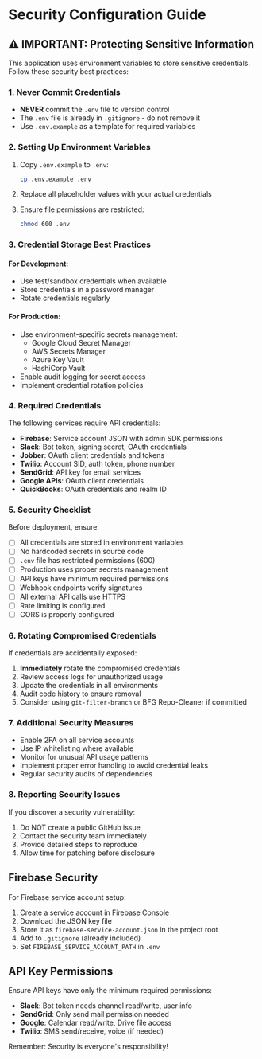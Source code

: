 # Security Configuration Guide

## ⚠️ IMPORTANT: Protecting Sensitive Information

This application uses environment variables to store sensitive credentials. Follow these security best practices:

### 1. Never Commit Credentials

- **NEVER** commit the `.env` file to version control
- The `.env` file is already in `.gitignore` - do not remove it
- Use `.env.example` as a template for required variables

### 2. Setting Up Environment Variables

1. Copy `.env.example` to `.env`:
   ```bash
   cp .env.example .env
   ```

2. Replace all placeholder values with your actual credentials

3. Ensure file permissions are restricted:
   ```bash
   chmod 600 .env
   ```

### 3. Credential Storage Best Practices

#### For Development:
- Use test/sandbox credentials when available
- Store credentials in a password manager
- Rotate credentials regularly

#### For Production:
- Use environment-specific secrets management:
  - Google Cloud Secret Manager
  - AWS Secrets Manager
  - Azure Key Vault
  - HashiCorp Vault
- Enable audit logging for secret access
- Implement credential rotation policies

### 4. Required Credentials

The following services require API credentials:

- **Firebase**: Service account JSON with admin SDK permissions
- **Slack**: Bot token, signing secret, OAuth credentials
- **Jobber**: OAuth client credentials and tokens
- **Twilio**: Account SID, auth token, phone number
- **SendGrid**: API key for email services
- **Google APIs**: OAuth client credentials
- **QuickBooks**: OAuth credentials and realm ID

### 5. Security Checklist

Before deployment, ensure:

- [ ] All credentials are stored in environment variables
- [ ] No hardcoded secrets in source code
- [ ] `.env` file has restricted permissions (600)
- [ ] Production uses proper secrets management
- [ ] API keys have minimum required permissions
- [ ] Webhook endpoints verify signatures
- [ ] All external API calls use HTTPS
- [ ] Rate limiting is configured
- [ ] CORS is properly configured

### 6. Rotating Compromised Credentials

If credentials are accidentally exposed:

1. **Immediately** rotate the compromised credentials
2. Review access logs for unauthorized usage
3. Update the credentials in all environments
4. Audit code history to ensure removal
5. Consider using `git-filter-branch` or BFG Repo-Cleaner if committed

### 7. Additional Security Measures

- Enable 2FA on all service accounts
- Use IP whitelisting where available
- Monitor for unusual API usage patterns
- Implement proper error handling to avoid credential leaks
- Regular security audits of dependencies

### 8. Reporting Security Issues

If you discover a security vulnerability:

1. Do NOT create a public GitHub issue
2. Contact the security team immediately
3. Provide detailed steps to reproduce
4. Allow time for patching before disclosure

## Firebase Security

For Firebase service account setup:

1. Create a service account in Firebase Console
2. Download the JSON key file
3. Store it as `firebase-service-account.json` in the project root
4. Add to `.gitignore` (already included)
5. Set `FIREBASE_SERVICE_ACCOUNT_PATH` in `.env`

## API Key Permissions

Ensure API keys have only the minimum required permissions:

- **Slack**: Bot token needs channel read/write, user info
- **SendGrid**: Only send mail permission needed
- **Google**: Calendar read/write, Drive file access
- **Twilio**: SMS send/receive, voice (if needed)

Remember: Security is everyone's responsibility!